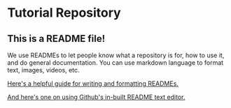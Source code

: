 # Tutorial Repository

## This is a README file!
We use READMEs to let people know what a repository is for, how to use it, and do general documentation.
You can use markdown language to format text, images, videos, etc.

[Here's a helpful guide for writing and formatting READMEs.](https://docs.github.com/en/github/writing-on-github/getting-started-with-writing-and-formatting-on-github/basic-writing-and-formatting-syntax)

[And here's one on using Github's in-built README text editor.](https://guides.github.com/features/wikis/)


